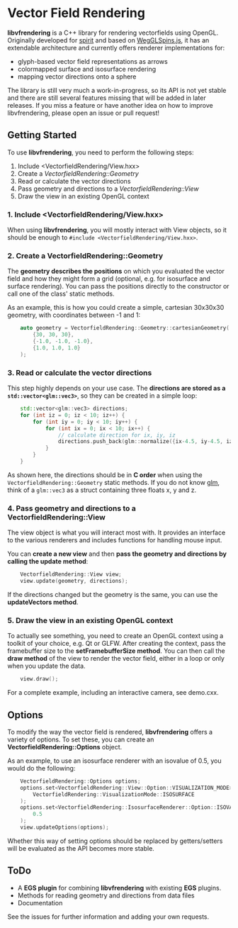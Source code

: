 # Vector Field Rendering

**libvfrendering** is a C++ library for rendering vectorfields using OpenGL. Originally developed for [spirit](https://github.com/spirit-code/spirit) and based on [WegGLSpins.js](https://github.com/FlorianRhiem/WebGLSpins.js), it has an extendable architecture and currently offers renderer implementations for:
- glyph-based vector field representations as arrows
- colormapped surface and isosurface rendering
- mapping vector directions onto a sphere

The library is still very much a work-in-progress, so its API is not yet stable and there are still several features missing that will be added in later releases. If you miss a feature or have another idea on how to improve libvfrendering, please open an issue or pull request!

## Getting Started

To use **libvfrendering**, you need to perform the following steps:

1. Include \<VectorfieldRendering/View.hxx\>
2. Create a *VectorfieldRendering::Geometry*
3. Read or calculate the vector directions
4. Pass geometry and directions to a *VectorfieldRendering::View*
5. Draw the view in an existing OpenGL context

### 1. Include \<VectorfieldRendering/View.hxx\>

When using **libvfrendering**, you will mostly interact with View objects, so it should be enough to `#include <VectorfieldRendering/View.hxx>`.

### 2. Create a VectorfieldRendering::Geometry

The **geometry describes the positions** on which you evaluated the vector field and how they might form a grid (optional, e.g. for isosurface and surface rendering). You can pass the positions directly to the constructor or call one of the class' static methods.

As an example, this is how you could create a simple, cartesian 30x30x30 geometry, with coordinates between -1 and 1:

``` c++
    auto geometry = VectorfieldRendering::Geometry::cartesianGeometry(
        {30, 30, 30},
        {-1.0, -1.0, -1.0},
        {1.0, 1.0, 1.0}
    );
```

### 3. Read or calculate the vector directions

This step highly depends on your use case. The **directions are stored as a `std::vector<glm::vec3>`**, so they can be created in a simple loop:

```c++
    std::vector<glm::vec3> directions;
    for (int iz = 0; iz < 10; iz++) {
        for (int iy = 0; iy < 10; iy++) {
            for (int ix = 0; ix < 10; ix++) {
                // calculate direction for ix, iy, iz
                directions.push_back(glm::normalize({ix-4.5, iy-4.5, iz-4.5}));
            }
        }
    }
```

As shown here, the directions should be in **C order** when using the `VectorfieldRendering::Geometry` static methods. If you do not know [glm](http://glm.g-truc.net/), think of a `glm::vec3` as a struct containing three floats x, y and z.

### 4. Pass geometry and directions to a VectorfieldRendering::View

The view object is what you will interact most with. It provides an interface to the various renderers and includes functions for handling mouse input.

You can **create a new view** and then **pass the geometry and directions by calling the update method**:

```c++
    VectorfieldRendering::View view;
    view.update(geometry, directions);
```

If the directions changed but the geometry is the same, you can use the **updateVectors method**.

### 5. Draw the view in an existing OpenGL context

To actually see something, you need to create an OpenGL context using a toolkit of your choice, e.g. Qt or GLFW. After creating the context, pass the framebuffer size to the **setFramebufferSize method**. You can then call the **draw method** of the view to render the vector field, either in a loop or only when you update the data.

```c++
    view.draw();
```

For a complete example, including an interactive camera, see demo.cxx.

## Options

To modify the way the vector field is rendered, **libvfrendering** offers a variety of options. To set these, you can create an **VectorfieldRendering::Options** object.

As an example, to use an isosurface renderer with an isovalue of 0.5, you would do the following:

```c++
    VectorfieldRendering::Options options;
    options.set<VectorfieldRendering::View::Option::VISUALIZATION_MODE>(
        VectorfieldRendering::VisualizationMode::ISOSURFACE
    );
    options.set<VectorfieldRendering::IsosurfaceRenderer::Option::ISOVALUE>(
        0.5
    );
    view.updateOptions(options);
```

Whether this way of setting options should be replaced by getters/setters will be evaluated as the API becomes more stable.

## ToDo

- A **EGS plugin** for combining **libvfrendering** with existing **EGS** plugins.
- Methods for reading geometry and directions from data files
- Documentation

See the issues for further information and adding your own requests.
